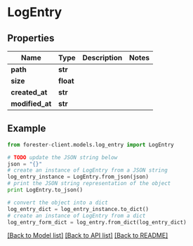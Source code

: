 # LogEntry


## Properties

Name | Type | Description | Notes
------------ | ------------- | ------------- | -------------
**path** | **str** |  | 
**size** | **float** |  | 
**created_at** | **str** |  | 
**modified_at** | **str** |  | 

## Example

```python
from forester-client.models.log_entry import LogEntry

# TODO update the JSON string below
json = "{}"
# create an instance of LogEntry from a JSON string
log_entry_instance = LogEntry.from_json(json)
# print the JSON string representation of the object
print LogEntry.to_json()

# convert the object into a dict
log_entry_dict = log_entry_instance.to_dict()
# create an instance of LogEntry from a dict
log_entry_form_dict = log_entry.from_dict(log_entry_dict)
```
[[Back to Model list]](../README.md#documentation-for-models) [[Back to API list]](../README.md#documentation-for-api-endpoints) [[Back to README]](../README.md)


